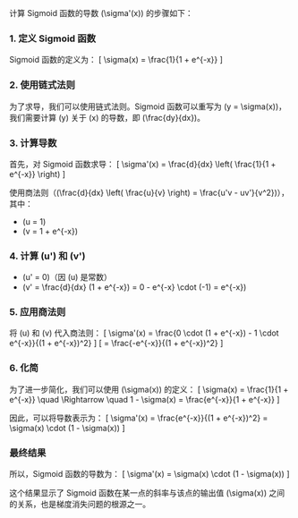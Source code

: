 计算 Sigmoid 函数的导数 \(\sigma'(x)\) 的步骤如下：

### 1. 定义 Sigmoid 函数

Sigmoid 函数的定义为：
\[
\sigma(x) = \frac{1}{1 + e^{-x}}
\]

### 2. 使用链式法则

为了求导，我们可以使用链式法则。Sigmoid 函数可以重写为 \(y = \sigma(x)\)，我们需要计算 \(y\) 关于 \(x\) 的导数，即 \(\frac{dy}{dx}\)。

### 3. 计算导数

首先，对 Sigmoid 函数求导：
\[
\sigma'(x) = \frac{d}{dx} \left( \frac{1}{1 + e^{-x}} \right)
\]

使用商法则（\(\frac{d}{dx} \left( \frac{u}{v} \right) = \frac{u'v - uv'}{v^2}\)），其中：

- \(u = 1\)
- \(v = 1 + e^{-x}\)

### 4. 计算 \(u'\) 和 \(v'\)

- \(u' = 0\)（因 \(u\) 是常数）
- \(v' = \frac{d}{dx} (1 + e^{-x}) = 0 - e^{-x} \cdot (-1) = e^{-x}\)

### 5. 应用商法则

将 \(u\) 和 \(v\) 代入商法则：
\[
\sigma'(x) = \frac{0 \cdot (1 + e^{-x}) - 1 \cdot e^{-x}}{(1 + e^{-x})^2}
\]
\[
= \frac{-e^{-x}}{(1 + e^{-x})^2}
\]

### 6. 化简

为了进一步简化，我们可以使用 \(\sigma(x)\) 的定义：
\[
\sigma(x) = \frac{1}{1 + e^{-x}} \quad \Rightarrow \quad 1 - \sigma(x) = \frac{e^{-x}}{1 + e^{-x}}
\]

因此，可以将导数表示为：
\[
\sigma'(x) = \frac{e^{-x}}{(1 + e^{-x})^2} = \sigma(x) \cdot (1 - \sigma(x))
\]

### 最终结果

所以，Sigmoid 函数的导数为：
\[
\sigma'(x) = \sigma(x) \cdot (1 - \sigma(x))
\]

这个结果显示了 Sigmoid 函数在某一点的斜率与该点的输出值 \(\sigma(x)\) 之间的关系，也是梯度消失问题的根源之一。
 